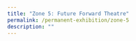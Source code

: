 ```yaml
---
title: "Zone 5: Future Forward Theatre"
permalink: /permanent-exhibition/zone-5
description: ""
---
```

